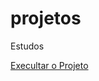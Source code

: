 # projetos
 Estudos

 <a href="https://gleitonbb.github.io/projetos/exportando_videos/index.html">Execultar o Projeto</a>